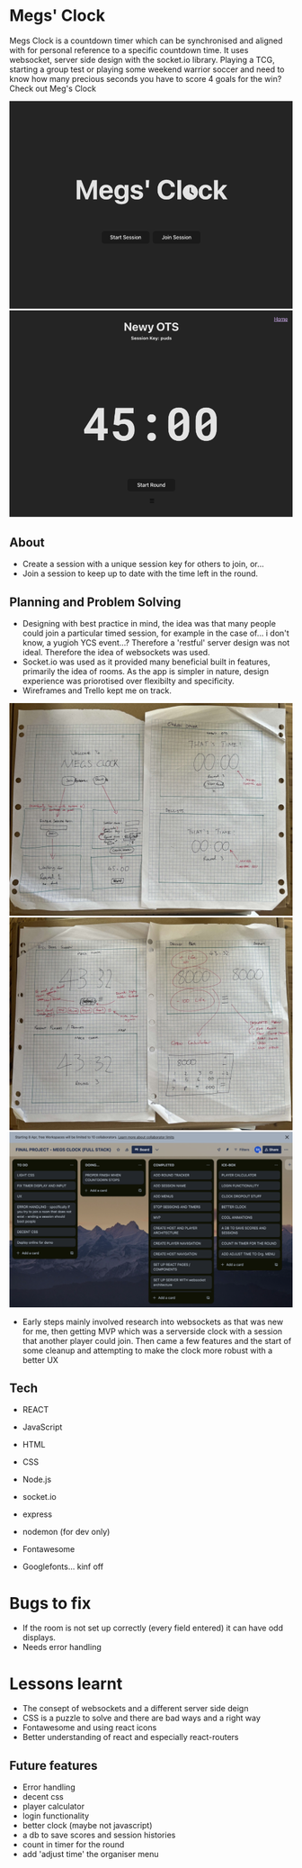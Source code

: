 # Megs' Clock

Megs Clock is a countdown timer which can be synchronised and aligned with for personal reference to a specific countdown time. It uses websocket, server side design with the socket.io library. 
Playing a TCG, starting a group test or playing some weekend warrior soccer and need to know how many precious seconds you have to score 4 goals for the win? Check out Meg's Clock

![Screenshot1](./public/screenshot1.png)
![Screenshot2](./public/screenshot2.png)

## About
- Create a session with a unique session key for others to join, or...
- Join a session to keep up to date with the time left in the round. 

## Planning and Problem Solving 
- Designing with best practice in mind, the idea was that many people could join a particular timed session, for example in the case of... i don't know, a yugioh YCS event...? Therefore a 'restful' server design was not ideal. Therefore the idea of websockets was used. 
- Socket.io was used as it provided many beneficial built in features, primarily the idea of rooms. As the app is simpler in nature, design experience was priorotised over flexibilty and specificity. 
- Wireframes and Trello kept me on track.

![Wireframe1](./public/wireframe1_MClck.jpg)
![Wireframe2](./public/wireframe2_MClck.jpg)
![Trello](./public/trelloToDos.png)

- Early steps mainly involved research into websockets as that was new for me, then getting MVP which was a serverside clock with a session that another player could join. Then came a few features and the start of some cleanup and attempting to make the clock more robust with a better UX

## Tech

- REACT
- JavaScript
- HTML
- CSS

- Node.js
- socket.io

- express
- nodemon (for dev only) 

- Fontawesome
- Googlefonts... kinf off

# Bugs to fix
- If the room is not set up correctly (every field entered) it can have odd displays. 
- Needs error handling

# Lessons learnt
- The consept of websockets and a different server side deign
- CSS is a puzzle to solve and there are bad ways and a right way
- Fontawesome and using react icons
- Better understanding of react and especially react-routers

## Future features
- Error handling
- decent css
- player calculator
- login functionality
- better clock (maybe not javascript)
- a db to save scores and session histories
- count in timer for the round
- add 'adjust time' the organiser menu